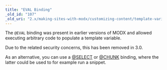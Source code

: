 ```yaml
---
title: "EVAL Binding"
_old_id: "107"
_old_uri: "2.x/making-sites-with-modx/customizing-content/template-variables/bindings/eval-binding"
---
```


The `@EVAL` binding was present in earlier versions of MODX and allowed executing arbitrary code to populate a template variable.

Due to the related security concerns, this has been removed in 3.0.

As an alternative, you can use a [@SELECT](building-sites/elements/template-variables/bindings/select-binding) or [@CHUNK](building-sites/elements/template-variables/bindings/chunk-binding) binding, where the latter could be used to for example run a snippet.
